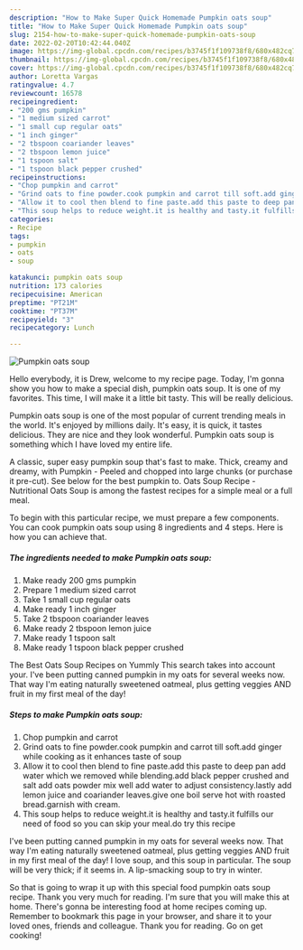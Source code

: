 ```yaml
---
description: "How to Make Super Quick Homemade Pumpkin oats soup"
title: "How to Make Super Quick Homemade Pumpkin oats soup"
slug: 2154-how-to-make-super-quick-homemade-pumpkin-oats-soup
date: 2022-02-20T10:42:44.040Z
image: https://img-global.cpcdn.com/recipes/b3745f1f109738f8/680x482cq70/pumpkin-oats-soup-recipe-main-photo.jpg
thumbnail: https://img-global.cpcdn.com/recipes/b3745f1f109738f8/680x482cq70/pumpkin-oats-soup-recipe-main-photo.jpg
cover: https://img-global.cpcdn.com/recipes/b3745f1f109738f8/680x482cq70/pumpkin-oats-soup-recipe-main-photo.jpg
author: Loretta Vargas
ratingvalue: 4.7
reviewcount: 16578
recipeingredient:
- "200 gms pumpkin"
- "1 medium sized carrot"
- "1 small cup regular oats"
- "1 inch ginger"
- "2 tbspoon coariander leaves"
- "2 tbspoon lemon juice"
- "1 tspoon salt"
- "1 tspoon black pepper crushed"
recipeinstructions:
- "Chop pumpkin and carrot"
- "Grind oats to fine powder.cook pumpkin and carrot till soft.add ginger while cooking as it enhances taste of soup"
- "Allow it to cool then blend to fine paste.add this paste to deep pan add water which we removed while blending.add black pepper crushed and salt add oats powder mix well add water to adjust consistency.lastly add lemon juice and coariander leaves.give one boil serve hot with roasted bread.garnish with cream."
- "This soup helps to reduce weight.it is healthy and tasty.it fulfills our need of food so you can skip your meal.do try this recipe"
categories:
- Recipe
tags:
- pumpkin
- oats
- soup

katakunci: pumpkin oats soup 
nutrition: 173 calories
recipecuisine: American
preptime: "PT21M"
cooktime: "PT37M"
recipeyield: "3"
recipecategory: Lunch

---
```



![Pumpkin oats soup](https://img-global.cpcdn.com/recipes/b3745f1f109738f8/680x482cq70/pumpkin-oats-soup-recipe-main-photo.jpg)

Hello everybody, it is Drew, welcome to my recipe page. Today, I'm gonna show you how to make a special dish, pumpkin oats soup. It is one of my favorites. This time, I will make it a little bit tasty. This will be really delicious.

Pumpkin oats soup is one of the most popular of current trending meals in the world. It's enjoyed by millions daily. It's easy, it is quick, it tastes delicious. They are nice and they look wonderful. Pumpkin oats soup is something which I have loved my entire life.

A classic, super easy pumpkin soup that&#39;s fast to make. Thick, creamy and dreamy, with Pumpkin - Peeled and chopped into large chunks (or purchase it pre-cut). See below for the best pumpkin to. Oats Soup Recipe - Nutritional Oats Soup is among the fastest recipes for a simple meal or a full meal.


To begin with this particular recipe, we must prepare a few components. You can cook pumpkin oats soup using 8 ingredients and 4 steps. Here is how you can achieve that.

<!--inarticleads1-->

##### The ingredients needed to make Pumpkin oats soup:

1. Make ready 200 gms pumpkin
1. Prepare 1 medium sized carrot
1. Take 1 small cup regular oats
1. Make ready 1 inch ginger
1. Take 2 tbspoon coariander leaves
1. Make ready 2 tbspoon lemon juice
1. Make ready 1 tspoon salt
1. Make ready 1 tspoon black pepper crushed


The Best Oats Soup Recipes on Yummly This search takes into account your. I&#39;ve been putting canned pumpkin in my oats for several weeks now. That way I&#39;m eating naturally sweetened oatmeal, plus getting veggies AND fruit in my first meal of the day! 

<!--inarticleads2-->

##### Steps to make Pumpkin oats soup:

1. Chop pumpkin and carrot
1. Grind oats to fine powder.cook pumpkin and carrot till soft.add ginger while cooking as it enhances taste of soup
1. Allow it to cool then blend to fine paste.add this paste to deep pan add water which we removed while blending.add black pepper crushed and salt add oats powder mix well add water to adjust consistency.lastly add lemon juice and coariander leaves.give one boil serve hot with roasted bread.garnish with cream.
1. This soup helps to reduce weight.it is healthy and tasty.it fulfills our need of food so you can skip your meal.do try this recipe


I&#39;ve been putting canned pumpkin in my oats for several weeks now. That way I&#39;m eating naturally sweetened oatmeal, plus getting veggies AND fruit in my first meal of the day! I love soup, and this soup in particular. The soup will be very thick; if it seems in. A lip-smacking soup to try in winter. 

So that is going to wrap it up with this special food pumpkin oats soup recipe. Thank you very much for reading. I'm sure that you will make this at home. There's gonna be interesting food at home recipes coming up. Remember to bookmark this page in your browser, and share it to your loved ones, friends and colleague. Thank you for reading. Go on get cooking!
